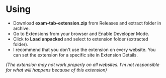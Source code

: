 # Using
 - Download **exam-tab-extension.zip** from Releases and extract folder in archive.
 - Go to Extensions from your browser and Enable Developer Mode.
 - Click to **Load unpacked** and select to extension folder (extracted folder).
 - I recommend that you don't use the extension on every website. You can set the extension for a specific site in Extension Details.

*(The extension may not work properly on all websites. I'm not responsible for what will happens because of this extension)*